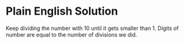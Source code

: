 # Plain English Solution

Keep dividing the number with 10 until it gets smaller than 1.
Digits of number are equal to the number of divisions we did.
